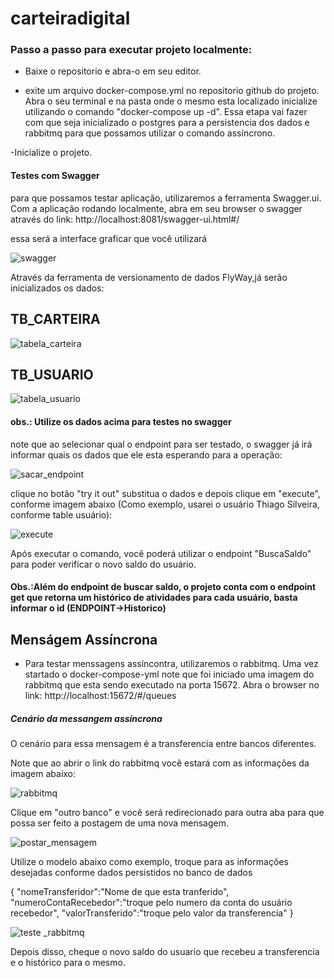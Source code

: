 # carteiradigital

<h3>Passo a passo para executar projeto localmente: </h3>

- Baixe o repositorio e abra-o em seu editor.

- exite um arquivo docker-compose.yml no repositorio github do projeto. Abra o seu terminal e na pasta onde o mesmo esta localizado inicialize utilizando
o comando "docker-compose up -d". Essa etapa vai fazer com que seja inicializado o postgres para a persistencia dos dados e rabbitmq para que possamos utilizar 
o comando assíncrono.

-Inicialize o projeto.

<h4>Testes com Swagger</h4>

para que possamos testar aplicação, utilizaremos a ferramenta Swagger.ui. Com a aplicação rodando localmente, abra em seu browser o swagger através 
do link: http://localhost:8081/swagger-ui.html#/

essa será a interface graficar que você utilizará

![swagger](https://user-images.githubusercontent.com/69025247/142252742-d1e51baf-c743-438b-a05c-ad41280db91f.jpeg)

Através da ferramenta de versionamento de dados FlyWay,já serão inicializados os dados:

<h2>TB_CARTEIRA</h2>

![tabela_carteira](https://user-images.githubusercontent.com/69025247/142253971-ace59fd4-7f8e-46f1-9c7d-f91fbc750f51.jpeg)

<h2>TB_USUARIO</h2>

![tabela_usuario](https://user-images.githubusercontent.com/69025247/142254570-f6cec17c-f4bb-4616-a6f3-a08f0e850617.jpeg)

<h4>obs.: Utilize os dados acima para testes no swagger</h4>

note que ao selecionar qual o endpoint para ser testado, o swagger já irá informar quais os dados que ele esta esperando para a operação:

![sacar_endpoint](https://user-images.githubusercontent.com/69025247/142255694-ccabb3c1-9420-491a-8ab1-342731278883.jpeg)

clique no botão "try it out" substitua o dados e depois clique em "execute", conforme imagem abaixo (Como exemplo, usarei o usuário Thiago Silveira, conforme
table usuário):

![execute](https://user-images.githubusercontent.com/69025247/142256312-fd2e80d5-e67e-4485-8ecb-e81a4fedca76.jpeg)

Após executar o comando, você poderá utilizar o endpoint "BuscaSaldo" para poder verificar o novo saldo do usuário.

<h4>Obs.:Além do endpoint de buscar saldo, o projeto conta com o endpoint get que retorna um histórico de atividades para cada usuário, basta informar o id (ENDPOINT->Historico)</h4>

<h2>Menságem Assíncrona</h2>

- Para testar menssagens assíncontra, utilizaremos o rabbitmq. Uma vez startado o docker-compose-yml note que foi iniciado uma imagem do rabbitmq que esta sendo executado na porta 15672. Abra o browser no link: http://localhost:15672/#/queues

<h5>Cenário da messangem assíncrona</h5>
O cenário para essa mensagem é a transferencia entre bancos diferentes.

Note que ao abrir o link do rabbitmq você estará com as informações da imagem abaixo:

![rabbitmq](https://user-images.githubusercontent.com/69025247/142257927-7c19043e-03bc-4019-aeb8-1fd634bd2f91.jpeg)

Clique em "outro banco" e você será redirecionado para outra aba para que possa ser feito a postagem de uma nova mensagem.

![postar_mensagem](https://user-images.githubusercontent.com/69025247/142258532-cf7fccce-2d00-42c2-a02a-cf828ac63434.jpeg)

Utilize o modelo abaixo como exemplo, troque para as informações desejadas conforme dados persistidos no banco de dados
	
  {
			"nomeTransferidor":"Nome de que esta tranferido",
			"numeroContaRecebedor":"troque pelo numero da conta do usuário recebedor",
			"valorTransferido":"troque pelo valor da transferencia"
		}
    
![teste _rabbitmq](https://user-images.githubusercontent.com/69025247/142259099-89c5138d-5aa9-4c99-b1e9-981abd293138.jpeg)

Depois disso, cheque o novo saldo do usuario que recebeu a transferencia e o histórico para o mesmo.

